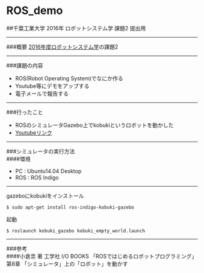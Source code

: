# ROS_demo  
##千葉工業大学 2016年 ロボットシステム学 課題2 提出用  

---

###概要
[2016年度ロボットシステム学](http://lab.ueda.asia/?page_id=1152)の課題2  

---

###課題の内容  
- ROS(Robot Operating System)でなにか作る
- Youtube等にデモをアップする
- 電子メールで報告する

---

###行ったこと  
- ROSのシミュレータGazebo上でkobukiというロボットを動かした
- [Youtubeリンク](https://www.youtube.com/watch?v=xTsugC_q2-4)

---

###シミュレータの実行方法  
####環境 
- PC : Ubuntu14.04 Desktop
- ROS : ROS Indigo

---

gazeboにkobukiをインストール
```
$ sudo apt-get install ros-indigo-kobuki-gazebo
```
起動
```
$ roslaunch kobuki_gazebo kobuki_empty_world.launch
```

---

###参考  
####小倉祟 著 工学社 I/O BOOKS 「ROSではじめるロボットプログラミング」 
第8章 「シミュレータ」上の「ロボット」を動かす
